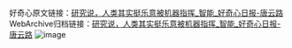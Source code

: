 好奇心原文链接：[研究说，人类其实挺乐意被机器指挥_智能_好奇心日报-唐云路](https://www.qdaily.com/articles/2010.html)
WebArchive归档链接：[研究说，人类其实挺乐意被机器指挥_智能_好奇心日报-唐云路](http://web.archive.org/web/20190623150137/https://www.qdaily.com/articles/2010.html)
![image](http://ww3.sinaimg.cn/large/007d5XDply1g3vbusi2f6j30u030l1kx)